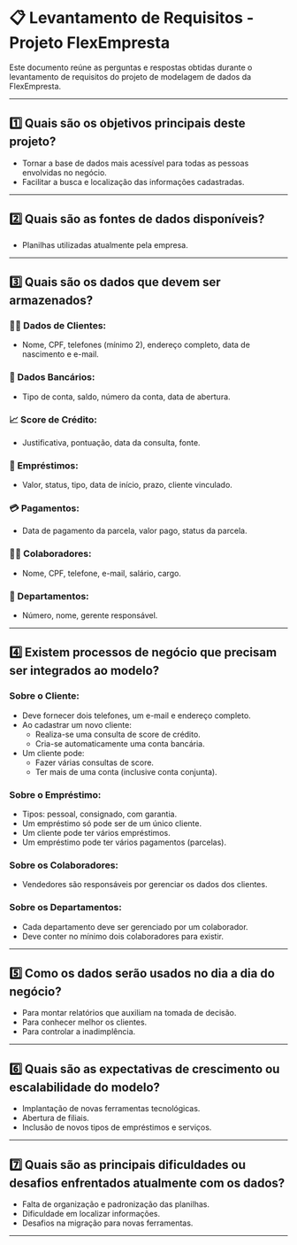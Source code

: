 # 📋 Levantamento de Requisitos - Projeto FlexEmpresta

Este documento reúne as perguntas e respostas obtidas durante o levantamento de requisitos do projeto de modelagem de dados da FlexEmpresta.

---

## 1️⃣ Quais são os objetivos principais deste projeto?

- Tornar a base de dados mais acessível para todas as pessoas envolvidas no negócio.
- Facilitar a busca e localização das informações cadastradas.

---

## 2️⃣ Quais são as fontes de dados disponíveis?

- Planilhas utilizadas atualmente pela empresa.

---

## 3️⃣ Quais são os dados que devem ser armazenados?

### 🧑‍💼 Dados de Clientes:
- Nome, CPF, telefones (mínimo 2), endereço completo, data de nascimento e e-mail.

### 🏦 Dados Bancários:
- Tipo de conta, saldo, número da conta, data de abertura.

### 📈 Score de Crédito:
- Justificativa, pontuação, data da consulta, fonte.

### 💸 Empréstimos:
- Valor, status, tipo, data de início, prazo, cliente vinculado.

### 💳 Pagamentos:
- Data de pagamento da parcela, valor pago, status da parcela.

### 👷‍♂️ Colaboradores:
- Nome, CPF, telefone, e-mail, salário, cargo.

### 🏢 Departamentos:
- Número, nome, gerente responsável.

---

## 4️⃣ Existem processos de negócio que precisam ser integrados ao modelo?

### Sobre o Cliente:
- Deve fornecer dois telefones, um e-mail e endereço completo.
- Ao cadastrar um novo cliente:
  - Realiza-se uma consulta de score de crédito.
  - Cria-se automaticamente uma conta bancária.
- Um cliente pode:
  - Fazer várias consultas de score.
  - Ter mais de uma conta (inclusive conta conjunta).

### Sobre o Empréstimo:
- Tipos: pessoal, consignado, com garantia.
- Um empréstimo só pode ser de um único cliente.
- Um cliente pode ter vários empréstimos.
- Um empréstimo pode ter vários pagamentos (parcelas).

### Sobre os Colaboradores:
- Vendedores são responsáveis por gerenciar os dados dos clientes.

### Sobre os Departamentos:
- Cada departamento deve ser gerenciado por um colaborador.
- Deve conter no mínimo dois colaboradores para existir.

---

## 5️⃣ Como os dados serão usados no dia a dia do negócio?

- Para montar relatórios que auxiliam na tomada de decisão.
- Para conhecer melhor os clientes.
- Para controlar a inadimplência.

---

## 6️⃣ Quais são as expectativas de crescimento ou escalabilidade do modelo?

- Implantação de novas ferramentas tecnológicas.
- Abertura de filiais.
- Inclusão de novos tipos de empréstimos e serviços.

---

## 7️⃣ Quais são as principais dificuldades ou desafios enfrentados atualmente com os dados?

- Falta de organização e padronização das planilhas.
- Dificuldade em localizar informações.
- Desafios na migração para novas ferramentas.

---
